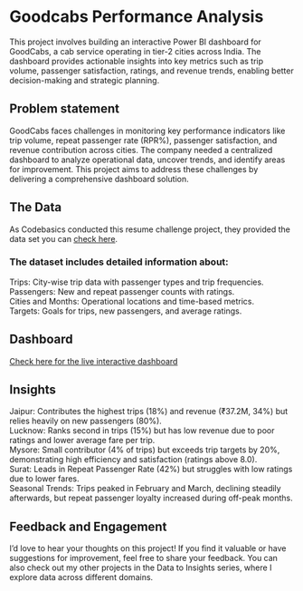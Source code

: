 # Goodcabs Performance Analysis

This project involves building an interactive Power BI dashboard for GoodCabs, a cab service operating in tier-2 cities across India. The dashboard provides actionable insights into key metrics such as trip volume, passenger satisfaction, ratings, and revenue trends, enabling better decision-making and strategic planning.

## Problem statement

GoodCabs faces challenges in monitoring key performance indicators like trip volume, repeat passenger rate (RPR%), passenger satisfaction, and revenue contribution across cities. The company needed a centralized dashboard to analyze operational data, uncover trends, and identify areas for improvement. This project aims to address these challenges by delivering a comprehensive dashboard solution.

## The Data
As Codebasics conducted this resume challenge project, they provided the data set  you can [check here](https://codebasics.io/challenge/codebasics-resume-project-challenge/16).

### The dataset includes detailed information about:

Trips: City-wise trip data with passenger types and trip frequencies.  
Passengers: New and repeat passenger counts with ratings.  
Cities and Months: Operational locations and time-based metrics.  
Targets: Goals for trips, new passengers, and average ratings.

## Dashboard
[Check here for the live interactive dashboard](https://app.powerbi.com/view?r=eyJrIjoiZmU0MWFjOWEtYTY2ZC00MWE0LTk3OTYtMmM1NWJiY2Q5MTRhIiwidCI6ImM2ZTU0OWIzLTVmNDUtNDAzMi1hYWU5LWQ0MjQ0ZGM1YjJjNCJ9)

## Insights

Jaipur: Contributes the highest trips (18%) and revenue (₹37.2M, 34%) but relies heavily on new passengers (80%).  
Lucknow: Ranks second in trips (15%) but has low revenue due to poor ratings and lower average fare per trip.  
Mysore: Small contributor (4% of trips) but exceeds trip targets by 20%, demonstrating high efficiency and satisfaction (ratings above 8.0).  
Surat: Leads in Repeat Passenger Rate (42%) but struggles with low ratings due to lower fares.  
Seasonal Trends: Trips peaked in February and March, declining steadily afterwards, but repeat passenger loyalty increased during off-peak months.

## Feedback and Engagement

I’d love to hear your thoughts on this project! If you find it valuable or have suggestions for improvement, feel free to share your feedback.
You can also check out my other projects in the Data to Insights series, where I explore data across different domains.

